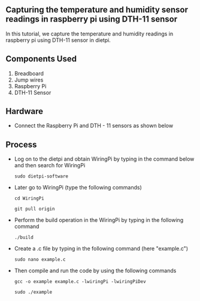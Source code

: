 ## Capturing the temperature and humidity sensor readings in raspberry pi using DTH-11 sensor
In this tutorial, we capture the temperature and humidity readings in raspberry pi using DTH-11 sensor in dietpi.

## Components Used
1.	Breadboard
2.	Jump wires
3.	Raspberry Pi
4.	DTH-11 Sensor

## Hardware
- Connect the Raspberry Pi and DTH - 11 sensors as shown below 
 
 

## Process


- Log on to the dietpi and obtain WiringPi by typing in the command below and then search for WiringPi
   
   `sudo dietpi-software`
 -  Later go to WiringPi (type the following commands)


     `cd WiringPi`

    `git pull origin`
- Perform the build operation in the WiringPi by typing in the following command

    `./build`
- Create a .c file by typing in the following command (here "example.c")

  `sudo nano example.c`
 - Then compile and run the code by using the following commands
 
   `gcc -o example example.c -lwiringPi -lwiringPiDev`
   
    `sudo ./example`



    



